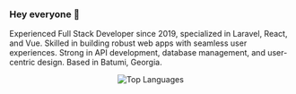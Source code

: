 ### Hey everyone 👋
Experienced Full Stack Developer since 2019, specialized in Laravel, React, and Vue. Skilled in building robust web apps with seamless user experiences. Strong in API development, database management, and user-centric design. Based in Batumi, Georgia.

<div style="display: flex; align-items: center; justify-content: center; flex-wrap: wrap;">
  <a>
    <img align="top" src="https://github-readme-stats.vercel.app/api/top-langs/?username=Kajaia&layout=compact&theme=dark&card_width=270" alt="Top Languages" />
  </a>
</div>
